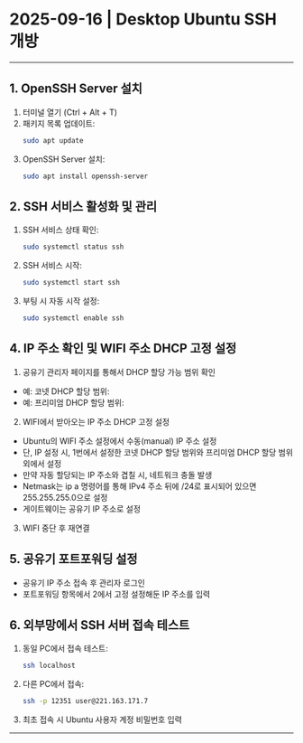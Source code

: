 # 2025-09-16 | Desktop Ubuntu SSH 개방

---

## 1. OpenSSH Server 설치
1. 터미널 열기 (Ctrl + Alt + T)
2. 패키지 목록 업데이트:
   ```bash
   sudo apt update
   ```
3. OpenSSH Server 설치:
   ```bash
   sudo apt install openssh-server
   ```

## 2. SSH 서비스 활성화 및 관리
1. SSH 서비스 상태 확인:
   ```bash
   sudo systemctl status ssh
   ```
2. SSH 서비스 시작:
   ```bash
   sudo systemctl start ssh
   ```
3. 부팅 시 자동 시작 설정:
   ```bash
   sudo systemctl enable ssh
   ```

## 4. IP 주소 확인 및 WIFI 주소 DHCP 고정 설정
1. 공유기 관리자 페이지를 통해서 DHCP 할당 가능 범위 확인
- 예: 코넷 DHCP 할당 범위:
- 예: 프리미엄 DHCP 할당 범위:

2. WIFI에서 받아오는 IP 주소 DHCP 고정 설정
- Ubuntu의 WIFI 주소 설정에서 수동(manual) IP 주소 설정
- 단, IP 설정 시, 1번에서 설정한 코넷 DHCP 할당 범위와 프리미엄 DHCP 할당 범위 외에서 설정
- 만약 자동 할당되는 IP 주소와 겹칠 시, 네트워크 충돌 발생
- Netmask는 ip a 명령어를 통해 IPv4 주소 뒤에 /24로 표시되어 있으면 255.255.255.0으로 설정
- 게이트웨이는 공유기 IP 주소로 설정

3. WIFI 중단 후 재연결

## 5. 공유기 포트포워딩 설정
   - 공유기 IP 주소 접속 후 관리자 로그인
   - 포트포워딩 항목에서 2에서 고정 설정해둔 IP 주소를 입력
  
## 6. 외부망에서 SSH 서버 접속 테스트
1. 동일 PC에서 접속 테스트:
   ```bash
   ssh localhost
   ```
2. 다른 PC에서 접속:
   ```bash
   ssh -p 12351 user@221.163.171.7
   ```
3. 최초 접속 시 Ubuntu 사용자 계정 비밀번호 입력

---
